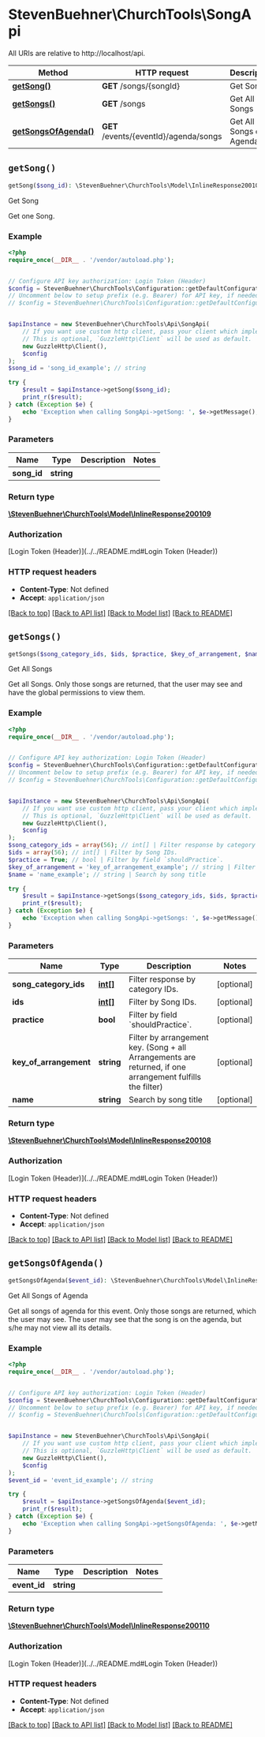# StevenBuehner\ChurchTools\SongApi

All URIs are relative to http://localhost/api.

Method | HTTP request | Description
------------- | ------------- | -------------
[**getSong()**](SongApi.md#getSong) | **GET** /songs/{songId} | Get Song
[**getSongs()**](SongApi.md#getSongs) | **GET** /songs | Get All Songs
[**getSongsOfAgenda()**](SongApi.md#getSongsOfAgenda) | **GET** /events/{eventId}/agenda/songs | Get All Songs of Agenda


## `getSong()`

```php
getSong($song_id): \StevenBuehner\ChurchTools\Model\InlineResponse200109
```

Get Song

Get one Song.

### Example

```php
<?php
require_once(__DIR__ . '/vendor/autoload.php');


// Configure API key authorization: Login Token (Header)
$config = StevenBuehner\ChurchTools\Configuration::getDefaultConfiguration()->setApiKey('Authorization', 'YOUR_API_KEY');
// Uncomment below to setup prefix (e.g. Bearer) for API key, if needed
// $config = StevenBuehner\ChurchTools\Configuration::getDefaultConfiguration()->setApiKeyPrefix('Authorization', 'Bearer');


$apiInstance = new StevenBuehner\ChurchTools\Api\SongApi(
    // If you want use custom http client, pass your client which implements `GuzzleHttp\ClientInterface`.
    // This is optional, `GuzzleHttp\Client` will be used as default.
    new GuzzleHttp\Client(),
    $config
);
$song_id = 'song_id_example'; // string

try {
    $result = $apiInstance->getSong($song_id);
    print_r($result);
} catch (Exception $e) {
    echo 'Exception when calling SongApi->getSong: ', $e->getMessage(), PHP_EOL;
}
```

### Parameters

Name | Type | Description  | Notes
------------- | ------------- | ------------- | -------------
 **song_id** | **string**|  |

### Return type

[**\StevenBuehner\ChurchTools\Model\InlineResponse200109**](../Model/InlineResponse200109.md)

### Authorization

[Login Token (Header)](../../README.md#Login Token (Header))

### HTTP request headers

- **Content-Type**: Not defined
- **Accept**: `application/json`

[[Back to top]](#) [[Back to API list]](../../README.md#endpoints)
[[Back to Model list]](../../README.md#models)
[[Back to README]](../../README.md)

## `getSongs()`

```php
getSongs($song_category_ids, $ids, $practice, $key_of_arrangement, $name): \StevenBuehner\ChurchTools\Model\InlineResponse200108
```

Get All Songs

Get all Songs. Only those songs are returned, that the user may see and have the global permissions to view them.

### Example

```php
<?php
require_once(__DIR__ . '/vendor/autoload.php');


// Configure API key authorization: Login Token (Header)
$config = StevenBuehner\ChurchTools\Configuration::getDefaultConfiguration()->setApiKey('Authorization', 'YOUR_API_KEY');
// Uncomment below to setup prefix (e.g. Bearer) for API key, if needed
// $config = StevenBuehner\ChurchTools\Configuration::getDefaultConfiguration()->setApiKeyPrefix('Authorization', 'Bearer');


$apiInstance = new StevenBuehner\ChurchTools\Api\SongApi(
    // If you want use custom http client, pass your client which implements `GuzzleHttp\ClientInterface`.
    // This is optional, `GuzzleHttp\Client` will be used as default.
    new GuzzleHttp\Client(),
    $config
);
$song_category_ids = array(56); // int[] | Filter response by category IDs.
$ids = array(56); // int[] | Filter by Song IDs.
$practice = True; // bool | Filter by field `shouldPractice`.
$key_of_arrangement = 'key_of_arrangement_example'; // string | Filter by arrangement key. (Song + all Arrangements are returned, if one arrangement fulfills the filter)
$name = 'name_example'; // string | Search by song title

try {
    $result = $apiInstance->getSongs($song_category_ids, $ids, $practice, $key_of_arrangement, $name);
    print_r($result);
} catch (Exception $e) {
    echo 'Exception when calling SongApi->getSongs: ', $e->getMessage(), PHP_EOL;
}
```

### Parameters

Name | Type | Description  | Notes
------------- | ------------- | ------------- | -------------
 **song_category_ids** | [**int[]**](../Model/int.md)| Filter response by category IDs. | [optional]
 **ids** | [**int[]**](../Model/int.md)| Filter by Song IDs. | [optional]
 **practice** | **bool**| Filter by field &#x60;shouldPractice&#x60;. | [optional]
 **key_of_arrangement** | **string**| Filter by arrangement key. (Song + all Arrangements are returned, if one arrangement fulfills the filter) | [optional]
 **name** | **string**| Search by song title | [optional]

### Return type

[**\StevenBuehner\ChurchTools\Model\InlineResponse200108**](../Model/InlineResponse200108.md)

### Authorization

[Login Token (Header)](../../README.md#Login Token (Header))

### HTTP request headers

- **Content-Type**: Not defined
- **Accept**: `application/json`

[[Back to top]](#) [[Back to API list]](../../README.md#endpoints)
[[Back to Model list]](../../README.md#models)
[[Back to README]](../../README.md)

## `getSongsOfAgenda()`

```php
getSongsOfAgenda($event_id): \StevenBuehner\ChurchTools\Model\InlineResponse200110
```

Get All Songs of Agenda

Get all songs of agenda for this event. Only those songs are returned, which the user may see. The user may see that the song is on the agenda, but s/he may not view all its details.

### Example

```php
<?php
require_once(__DIR__ . '/vendor/autoload.php');


// Configure API key authorization: Login Token (Header)
$config = StevenBuehner\ChurchTools\Configuration::getDefaultConfiguration()->setApiKey('Authorization', 'YOUR_API_KEY');
// Uncomment below to setup prefix (e.g. Bearer) for API key, if needed
// $config = StevenBuehner\ChurchTools\Configuration::getDefaultConfiguration()->setApiKeyPrefix('Authorization', 'Bearer');


$apiInstance = new StevenBuehner\ChurchTools\Api\SongApi(
    // If you want use custom http client, pass your client which implements `GuzzleHttp\ClientInterface`.
    // This is optional, `GuzzleHttp\Client` will be used as default.
    new GuzzleHttp\Client(),
    $config
);
$event_id = 'event_id_example'; // string

try {
    $result = $apiInstance->getSongsOfAgenda($event_id);
    print_r($result);
} catch (Exception $e) {
    echo 'Exception when calling SongApi->getSongsOfAgenda: ', $e->getMessage(), PHP_EOL;
}
```

### Parameters

Name | Type | Description  | Notes
------------- | ------------- | ------------- | -------------
 **event_id** | **string**|  |

### Return type

[**\StevenBuehner\ChurchTools\Model\InlineResponse200110**](../Model/InlineResponse200110.md)

### Authorization

[Login Token (Header)](../../README.md#Login Token (Header))

### HTTP request headers

- **Content-Type**: Not defined
- **Accept**: `application/json`

[[Back to top]](#) [[Back to API list]](../../README.md#endpoints)
[[Back to Model list]](../../README.md#models)
[[Back to README]](../../README.md)
